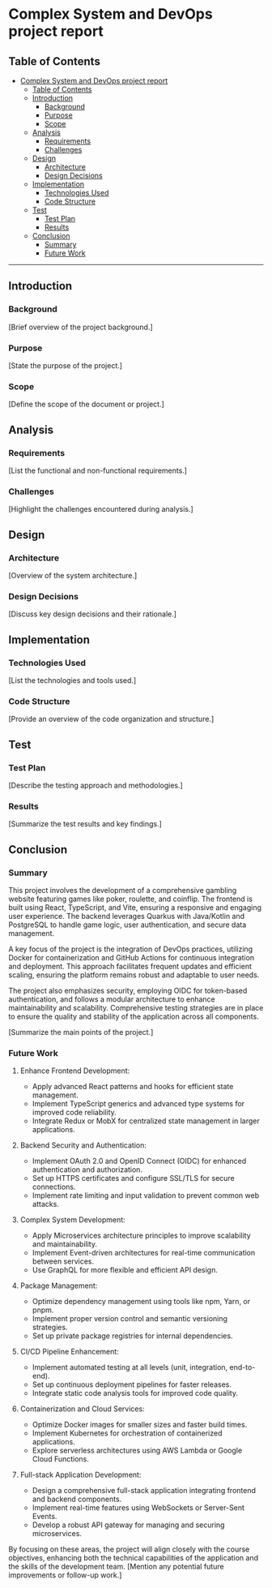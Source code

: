 # Complex System and DevOps project report

## Table of Contents

- [Complex System and DevOps project report](#complex-system-and-devops-project-report)
  - [Table of Contents](#table-of-contents)
  - [Introduction](#introduction)
    - [Background](#background)
    - [Purpose](#purpose)
    - [Scope](#scope)
  - [Analysis](#analysis)
    - [Requirements](#requirements)
    - [Challenges](#challenges)
  - [Design](#design)
    - [Architecture](#architecture)
    - [Design Decisions](#design-decisions)
  - [Implementation](#implementation)
    - [Technologies Used](#technologies-used)
    - [Code Structure](#code-structure)
  - [Test](#test)
    - [Test Plan](#test-plan)
    - [Results](#results)
  - [Conclusion](#conclusion)
    - [Summary](#summary)
    - [Future Work](#future-work)

---

## Introduction

### Background
[Brief overview of the project background.]

### Purpose
[State the purpose of the project.]

### Scope
[Define the scope of the document or project.]

## Analysis

### Requirements
[List the functional and non-functional requirements.]

### Challenges
[Highlight the challenges encountered during analysis.]

## Design

### Architecture
[Overview of the system architecture.]

### Design Decisions
[Discuss key design decisions and their rationale.]

## Implementation

### Technologies Used
[List the technologies and tools used.]

### Code Structure
[Provide an overview of the code organization and structure.]

## Test

### Test Plan
[Describe the testing approach and methodologies.]

### Results
[Summarize the test results and key findings.]

## Conclusion

### Summary
This project involves the development of a comprehensive gambling website featuring games like poker, roulette, and coinflip. The frontend is built using React, TypeScript, and Vite, ensuring a responsive and engaging user experience. The backend leverages Quarkus with Java/Kotlin and PostgreSQL to handle game logic, user authentication, and secure data management.

A key focus of the project is the integration of DevOps practices, utilizing Docker for containerization and GitHub Actions for continuous integration and deployment. This approach facilitates frequent updates and efficient scaling, ensuring the platform remains robust and adaptable to user needs.

The project also emphasizes security, employing OIDC for token-based authentication, and follows a modular architecture to enhance maintainability and scalability. Comprehensive testing strategies are in place to ensure the quality and stability of the application across all components.

[Summarize the main points of the project.]

### Future Work
1. Enhance Frontend Development:
    - Apply advanced React patterns and hooks for efficient state management.
    - Implement TypeScript generics and advanced type systems for improved code reliability.
    - Integrate Redux or MobX for centralized state management in larger applications.

2. Backend Security and Authentication:
    - Implement OAuth 2.0 and OpenID Connect (OIDC) for enhanced authentication and authorization.
    - Set up HTTPS certificates and configure SSL/TLS for secure connections.
    - Implement rate limiting and input validation to prevent common web attacks.

3. Complex System Development:
    - Apply Microservices architecture principles to improve scalability and maintainability.
    - Implement Event-driven architectures for real-time communication between services.
    - Use GraphQL for more flexible and efficient API design.

4. Package Management:
    - Optimize dependency management using tools like npm, Yarn, or pnpm.
    - Implement proper version control and semantic versioning strategies.
    - Set up private package registries for internal dependencies.

5. CI/CD Pipeline Enhancement:
    - Implement automated testing at all levels (unit, integration, end-to-end).
    - Set up continuous deployment pipelines for faster releases.
    - Integrate static code analysis tools for improved code quality.

6. Containerization and Cloud Services:
    - Optimize Docker images for smaller sizes and faster build times.
    - Implement Kubernetes for orchestration of containerized applications.
    - Explore serverless architectures using AWS Lambda or Google Cloud Functions.

7. Full-stack Application Development:
    - Design a comprehensive full-stack application integrating frontend and backend components.
    - Implement real-time features using WebSockets or Server-Sent Events.
    - Develop a robust API gateway for managing and securing microservices.

By focusing on these areas, the project will align closely with the course objectives, enhancing both the technical capabilities of the application and the skills of the development team.
[Mention any potential future improvements or follow-up work.]
